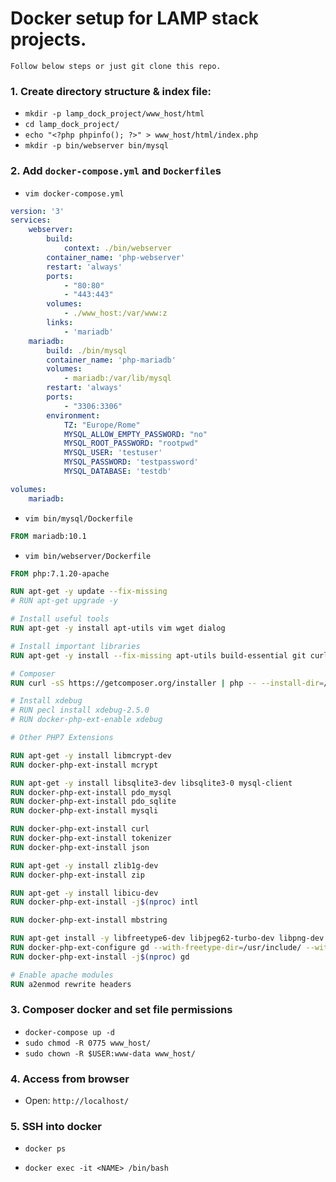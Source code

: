 # Docker setup for LAMP stack projects.
    Follow below steps or just git clone this repo.

### 1. Create directory structure & index file:

* `mkdir -p lamp_dock_project/www_host/html`
* `cd lamp_dock_project/`
* `echo "<?php phpinfo(); ?>" > www_host/html/index.php`
* `mkdir -p bin/webserver bin/mysql`

### 2. Add `docker-compose.yml` and `Dockerfile`s

* `vim docker-compose.yml`

```yaml
version: '3'
services:
    webserver:
        build: 
            context: ./bin/webserver
        container_name: 'php-webserver'
        restart: 'always'
        ports:
            - "80:80"
            - "443:443"
        volumes:
            - ./www_host:/var/www:z
        links:
            - 'mariadb'
    mariadb:
        build: ./bin/mysql
        container_name: 'php-mariadb'
        volumes:
            - mariadb:/var/lib/mysql
        restart: 'always'
        ports:
            - "3306:3306"
        environment:
            TZ: "Europe/Rome"
            MYSQL_ALLOW_EMPTY_PASSWORD: "no"
            MYSQL_ROOT_PASSWORD: "rootpwd"
            MYSQL_USER: 'testuser'
            MYSQL_PASSWORD: 'testpassword'
            MYSQL_DATABASE: 'testdb'

volumes:
    mariadb:

```

* `vim bin/mysql/Dockerfile`

```Dockerfile
FROM mariadb:10.1
```

* `vim bin/webserver/Dockerfile`

```Dockerfile
FROM php:7.1.20-apache

RUN apt-get -y update --fix-missing
# RUN apt-get upgrade -y

# Install useful tools
RUN apt-get -y install apt-utils vim wget dialog

# Install important libraries
RUN apt-get -y install --fix-missing apt-utils build-essential git curl libcurl3 libcurl3-dev zip

# Composer
RUN curl -sS https://getcomposer.org/installer | php -- --install-dir=/usr/local/bin --filename=composer

# Install xdebug
# RUN pecl install xdebug-2.5.0
# RUN docker-php-ext-enable xdebug

# Other PHP7 Extensions

RUN apt-get -y install libmcrypt-dev
RUN docker-php-ext-install mcrypt

RUN apt-get -y install libsqlite3-dev libsqlite3-0 mysql-client
RUN docker-php-ext-install pdo_mysql 
RUN docker-php-ext-install pdo_sqlite
RUN docker-php-ext-install mysqli

RUN docker-php-ext-install curl
RUN docker-php-ext-install tokenizer
RUN docker-php-ext-install json

RUN apt-get -y install zlib1g-dev
RUN docker-php-ext-install zip

RUN apt-get -y install libicu-dev
RUN docker-php-ext-install -j$(nproc) intl

RUN docker-php-ext-install mbstring

RUN apt-get install -y libfreetype6-dev libjpeg62-turbo-dev libpng-dev
RUN docker-php-ext-configure gd --with-freetype-dir=/usr/include/ --with-jpeg-dir=/usr/include/ 
RUN docker-php-ext-install -j$(nproc) gd

# Enable apache modules
RUN a2enmod rewrite headers

```

### 3. Composer docker and set file permissions

* `docker-compose up -d`
* `sudo chmod -R 0775 www_host/`
* `sudo chown -R $USER:www-data www_host/`

### 4. Access from browser
* Open: `http://localhost/`

### 5. SSH into docker
* `docker ps`

* `docker exec -it <NAME> /bin/bash`

